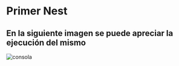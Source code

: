 # Primer Nest

## En la siguiente imagen se puede apreciar la ejecución del mismo

![consola](https://user-images.githubusercontent.com/117953657/219405145-de064ba8-d4be-45c0-922e-748414611668.png)
